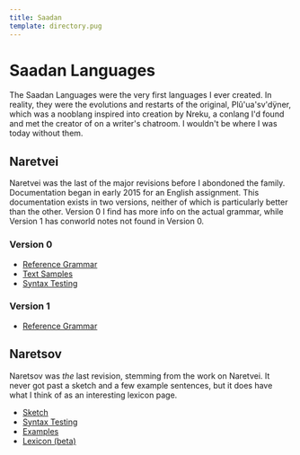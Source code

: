 ```yaml
---
title: Saadan
template: directory.pug
---
```


# Saadan Languages
<!--{#top.center}-->
The Saadan Languages were the very first languages I ever created. In reality, they were the evolutions and restarts of the original, Plû'ua'sv'dÿner, which was a nooblang inspired into creation by Nreku, a conlang I'd found and met the creator of on a writer's chatroom. I wouldn't be where I was today without them.

## Naretvei
Naretvei was the last of the major revisions before I abondoned the family. Documentation began in early 2015 for an English assignment. This documentation exists in two versions, neither of which is particularly better than the other. Version 0 I find has more info on the actual grammar, while Version 1 has conworld notes not found in Version 0.

### Version 0
- [Reference Grammar](naretvei/00/index.html)
- [Text Samples](naretvei/00/text-samples.html)
- [Syntax Testing](naretvei/00/graded-sentences-for-analysis.html)

### Version 1
- [Reference Grammar](/conlang/naretvei/1/reference.html)

## Naretsov
Naretsov was *the* last revision, stemming from the work on Naretvei. It never got past a sketch and a few example sentences, but it does have what I think of as an interesting lexicon page.
- [Sketch](/conlang/naretsov/sketch.html)
- [Syntax Testing](/conlang/naretsov/gsfa.html)
- [Examples](/conlang/naretsov/examples.html)
- [Lexicon (beta)](/conlang/naretsov/lexicon/)
